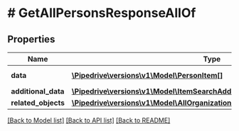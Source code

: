 # # GetAllPersonsResponseAllOf

## Properties

Name | Type | Description | Notes
------------ | ------------- | ------------- | -------------
**data** | [**\Pipedrive\versions\v1\Model\PersonItem[]**](PersonItem.md) | The array of persons |
**additional_data** | [**\Pipedrive\versions\v1\Model\ItemSearchAdditionalData**](ItemSearchAdditionalData.md) |  |
**related_objects** | [**\Pipedrive\versions\v1\Model\AllOrganizationsGetResponseAllOfRelatedObjects**](AllOrganizationsGetResponseAllOfRelatedObjects.md) |  |

[[Back to Model list]](../README.md#documentation-for-models) [[Back to API list]](../README.md#documentation-for-api-endpoints) [[Back to README]](../README.md)
